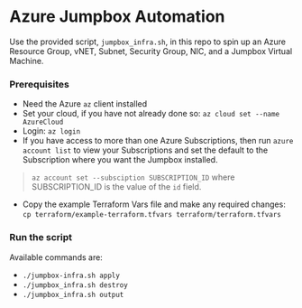 # Azure Jumpbox Automation

Use the provided script, `jumpbox_infra.sh`, in this repo to spin up an Azure Resource Group, vNET, Subnet, Security Group, NIC, and a Jumpbox Virtual Machine.

### Prerequisites

- Need the Azure `az` client installed
- Set your cloud, if you have not already done so:
  `az cloud set --name AzureCloud`
- Login: `az login`
- If you have access to more than one Azure Subscriptions, then run `azure account list` to view your Subscriptions and set the default to the Subscription where you want the Jumpbox installed.
> `az account set --subsciption SUBSCRIPTION_ID` where SUBSCRIPTION_ID is the value of the `id` field.

- Copy the example Terraform Vars file and make any required changes: `cp terraform/example-terraform.tfvars terraform/terraform.tfvars`

### Run the script
Available commands are:
- `./jumpbox-infra.sh apply`
- `./jumpbox_infra.sh destroy`
- `./jumpbox_infra.sh output`

